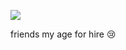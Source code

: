 ![](https://komarev.com/ghpvc/?username=piercedskin&color=CECECE&label=witnesses&base=1000) 

friends my age for hire 😢
